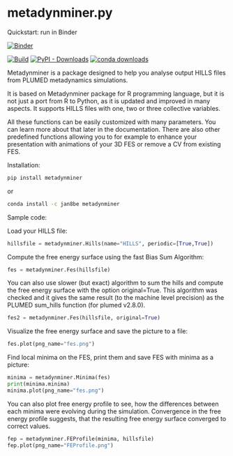 # metadynminer.py

Quickstart: run in Binder

[![Binder](https://mybinder.org/badge_logo.svg)](https://mybinder.org/v2/gh/ljocha/metadynminer.py/binder)

[![Build](https://github.com/Jan8be/metadynminer.py/actions/workflows/ci.yml/badge.svg)](https://github.com/Jan8be/metadynminer.py/actions/workflows/ci.yml)
[![PyPI - Downloads](https://img.shields.io/pypi/dm/metadynminer?label=PyPI%20downloads&color=green&link=https%3A%2F%2Fpypi.org%2Fproject%2Fmetadynminer%2F)](https://pypi.org/project/metadynminer/)
[![conda downloads](https://img.shields.io/conda/d/Jan8be/metadynminer?label=Conda%20total%20downloads&color=green&link=https%3A%2F%2Fanaconda.org%2FJan8be%2Fmetadynminer)](https://anaconda.org/Jan8be/metadynminer)

Metadynminer is a package designed to help you analyse output HILLS files from PLUMED metadynamics simulations. 

It is based on Metadynminer package for R programming language, but it is not just a port from R to Python, as it is updated and improved in many aspects. It supports HILLS files with one, two or three collective variables. 

All these functions can be easily customized with many parameters. You can learn more about that later in the documentation. There are also other predefined functions allowing you to for example to enhance your presentation with animations of your 3D FES or remove a CV from existing FES. 

Installation:
```bash
pip install metadynminer
```
or
```bash
conda install -c jan8be metadynminer
```

Sample code:

Load your HILLS file: 
```python
hillsfile = metadynminer.Hills(name="HILLS", periodic=[True,True])
```
Compute the free energy surface using the fast Bias Sum Algorithm:
```python
fes = metadynminer.Fes(hillsfile)
```

You can also use slower (but exact) algorithm to sum the hills and compute the free energy surface 
with the option original=True. This algorithm was checked and it gives the same result 
(to the machine level precision) as the PLUMED sum_hills function (for plumed v2.8.0).
```python
fes2 = metadynminer.Fes(hillsfile, original=True)
```

Visualize the free energy surface and save the picture to a file:
```python
fes.plot(png_name="fes.png")
```

Find local minima on the FES, print them and save FES with minima as a picture:
```python
minima = metadynminer.Minima(fes)
print(minima.minima)
minima.plot(png_name="fes.png")
```

You can also plot free energy profile to see, how the differences between each minima were evolving 
during the simulation. Convergence in the free energy profile suggests, that the resulting free energy surface converged to correct values.
```python
fep = metadynminer.FEProfile(minima, hillsfile)
fep.plot(png_name="FEProfile.png")
```

